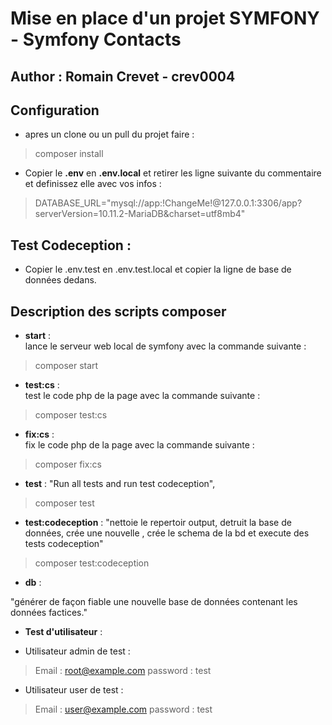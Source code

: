 # Mise en place d'un projet SYMFONY - Symfony Contacts
## Author : Romain Crevet - crev0004
## Configuration
- apres un clone ou un pull du projet faire :
>composer install

- Copier le **.env** en **.env.local** et retirer les ligne suivante du commentaire et definissez elle avec vos infos : 

>DATABASE_URL="mysql://app:!ChangeMe!@127.0.0.1:3306/app?serverVersion=10.11.2-MariaDB&charset=utf8mb4"  
  
## Test Codeception : 

  
- Copier le .env.test en .env.test.local et copier la ligne de base de données dedans.

## Description des scripts composer 

- **start** :  
lance le serveur web local de symfony avec la commande suivante :
>composer start 
  
- **test:cs** :  
test le code php de la page avec la commande suivante :
> composer test:cs
  
- **fix:cs** :  
fix le code php de la page avec la commande suivante :  
> composer fix:cs  
  
- **test** : "Run all tests and run test codeception",  
  
>composer test  
  

-   **test:codeception** : 
"nettoie le repertoir output, detruit la base de données, crée une nouvelle , crée le schema de la bd et execute des tests codeception"  
  
>composer test:codeception  
  
- **db** : 
  
"générer de façon fiable une nouvelle base de données contenant les données factices."
  
- **Test d'utilisateur** : 
  

- Utilisateur admin de test : 
>Email : root@example.com
> password : test  

- Utilisateur user de test :
>Email : user@example.com
> password : test
